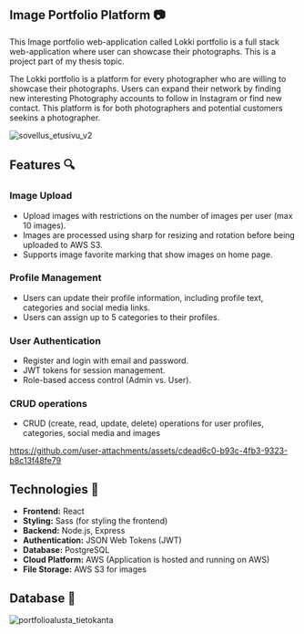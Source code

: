 ## Image Portfolio Platform :camera:
This Image portfolio web-application called Lokki portfolio is a full stack web-application where user can showcase their photographs. This is a project part of my thesis topic. 

The Lokki portfolio is a platform for every photographer who are willing to showcase their photographs. Users can expand their network by finding new interesting Photography accounts to follow in Instagram or find new contact. 
This platform is for both photographers and potential customers seekins a photographer. 

![sovellus_etusivu_v2](https://github.com/user-attachments/assets/5d77d1f8-2240-4f43-867e-8a932d705f90)

## Features :mag:

### Image Upload
- Upload images with restrictions on the number of images per user (max 10 images).
- Images are processed using sharp for resizing and rotation before being uploaded to AWS S3.
- Supports image favorite marking that show images on home page.
### Profile Management
- Users can update their profile information, including profile text, categories and social media links.
- Users can assign up to 5 categories to their profiles.
### User Authentication
- Register and login with email and password.
- JWT tokens for session management.
- Role-based access control (Admin vs. User).
### CRUD operations
- CRUD (create, read, update, delete) operations for user profiles, categories, social media and images

https://github.com/user-attachments/assets/cdead6c0-b93c-4fb3-9323-b8c13f48fe79

## Technologies :hammer:
- **Frontend:** React  
- **Styling:** Sass (for styling the frontend)  
- **Backend:** Node.js, Express  
- **Authentication:** JSON Web Tokens (JWT)  
- **Database:** PostgreSQL
- **Cloud Platform:** AWS (Application is hosted and running on AWS)
- **File Storage:** AWS S3 for images

## Database :wrench:

![portfolioalusta_tietokanta](https://github.com/user-attachments/assets/f04d5bea-b350-4a03-be1c-a4053e43f195)



